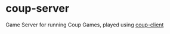# coup-server
Game Server for running Coup Games, played using [coup-client](https://github.com/shanemcc/coup-client)